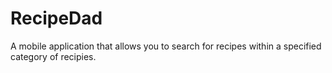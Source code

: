 # RecipeDad
A mobile application that allows you to search for recipes within a specified category of recipies.
